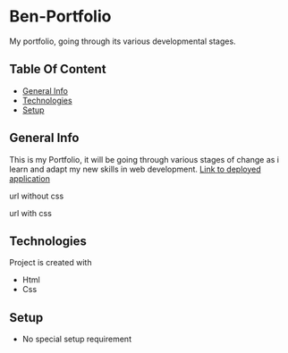 # Ben-Portfolio
My portfolio, going through its various developmental stages.

## Table Of Content
* [General Info](#general-info)
* [Technologies](#technologies)
* [Setup](#setup)

## General Info
This is my Portfolio, it will be going through various stages of change as i learn and adapt my new skills in web development. [Link to deployed application](https://bennasabir.github.io/ben-portfolio/)

url without css


url with css


## Technologies
Project is created with 
* Html
* Css

## Setup
* No special setup requirement
